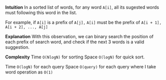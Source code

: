**Intuition**
In a sorted list of words,
for any word `A[i]`,
all its sugested words must following this word in the list.

For example, if `A[i]` is a prefix of `A[j],`
`A[i]` must be the prefix of `A[i + 1], A[i + 2], ..., A[j]`

**Explanation**
With this observation,
we can binary search the position of each prefix of search word,
and check if the next 3 words is a valid suggestion.


**Complexity**
Time `O(NlogN)` for sorting
Space `O(logN)` for quick sort.

Time `O(logN)` for each query
Space `O(query)` for each query
where I take word operation as `O(1)`
